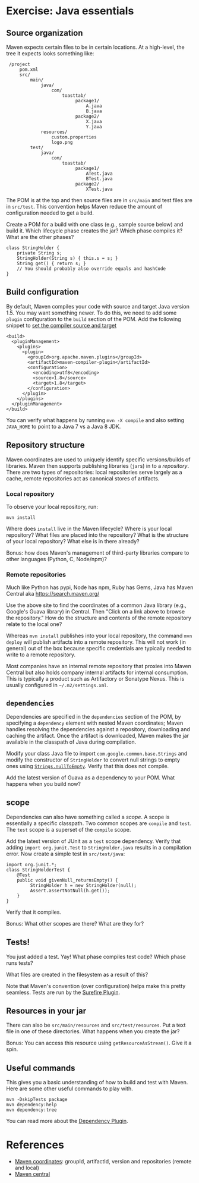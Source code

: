# Exercise: Java essentials

## Source organization

Maven expects certain files to be in certain locations. At a high-level, the tree
it expects looks something like:

     /project
         pom.xml
         src/
             main/
                 java/
                     com/
                         toasttab/
                              package1/
                                  A.java
                                  B.java
                              package2/
                                  X.java
                                  Y.java
                 resources/
                     custom.properties
                     logo.png
             test/
                 java/
                     com/
                         toasttab/
                              package1/
                                  ATest.java
                                  BTest.java
                              package2/
                                  XTest.java

The POM is at the top and then source files are in `src/main` and test files
are in `src/test`.  This convention helps Maven reduce the amount of
configuration needed to get a build.

Create a POM for a build with one class (e.g., sample source below) and build
it. Which lifecycle phase creates the jar? Which phase compiles it? What are
the other phases?

    class StringHolder {
        private String s;
        StringHolder(String s) { this.s = s; }
        String get() { return s; }
        // You should probably also override equals and hashCode
    }

## Build configuration

By default, Maven compiles your code with source and target Java version 1.5. You may
want something newer. To do this, we need to add some `plugin` configuration to the
`build` section of the POM. Add the following snippet to [set the compiler source
and target](http://maven.apache.org/plugins/maven-compiler-plugin/examples/set-compiler-source-and-target.html)

    <build>
      <pluginManagement>
        <plugins>
          <plugin>
            <groupId>org.apache.maven.plugins</groupId>
            <artifactId>maven-compiler-plugin</artifactId>
            <configuration>
              <encoding>utf8</encoding>
              <source>1.8</source>
              <target>1.8</target>
            </configuration>
          </plugin>
        </plugins>
      </pluginManagement>
    </build>

You can verify what happens by running `mvn -X compile` and also setting `JAVA_HOME` to point to
a Java 7 vs a Java 8 JDK.

## Repository structure

Maven coordinates are used to uniquely identify specific versions/builds of
libraries. Maven then supports publishing libraries (`jar`s) in to a
_repository_. There are two types of repositories: local repositories serve
largely as a cache, remote repositories act as canonical stores of artifacts.

### Local repository

To observe your local repository, run:

    mvn install

Where does `install` live in the Maven lifecycle?  Where is your local
repository? What files are placed into the repository? What is the structure of
your local repository? What else is in there already?

Bonus: how does Maven's management of third-party libraries compare to other
languages (Python, C, Node/npm)?

### Remote repositories

Much like Python has pypi, Node has npm, Ruby has Gems, Java has Maven Central
aka https://search.maven.org/

Use the above site to find the coordinates of a common Java library (e.g.,
Google's Guava library) in Central. Then "Click on a link above to browse the
repository." How do the structure and contents of the remote repository relate
to the local one?

Whereas `mvn install` publishes into your local repository, the command `mvn
deploy` will publish artifacts into a remote repository. This will not work (in
general) out of the box because specific credentials are typically needed to
write to a remote repository.

Most companies have an internal remote repository that proxies into Maven
Central but also holds company internal artifacts for internal consumption.
This is typically a product such as Artifactory or Sonatype Nexus. This is
usually configured in `~/.m2/settings.xml`.

## `dependencies`

Dependencies are specified in the `dependencies` section of the POM, by
specifying a `dependency` element with nested Maven coordinates; Maven handles
resolving the dependencies against a repository, downloading and caching the
artifact. Once the artifact is downloaded, Maven makes the jar available in
the classpath of Java during compilation.

Modify your class Java file to import `com.google.common.base.Strings` and modify the
constructor of `StringHolder` to convert null strings to empty ones using
[`Strings.nullToEmpty`](http://google.github.io/guava/releases/snapshot/api/docs/com/google/common/base/Strings.html#nullToEmpty(java.lang.String)). Verify that this does not compile.

Add the latest version of Guava as a dependency to your POM. What happens
when you build now?

## scope

Dependencies can also have something called a _scope_. A scope is essentially
a specific classpath. Two common scopes are `compile` and `test`. The `test` scope
is a superset of the `compile` scope.

Add the latest version of JUnit as a `test` scope dependency. Verify that adding
`import org.junit.Test` to `StringHolder.java` results in a compilation error.
Now create a simple test in `src/test/java`:

    import org.junit.*;
    class StringHolderTest {
        @Test
        public void givenNull_returnsEmpty() {
             StringHolder h = new StringHolder(null);
             Assert.assertNotNull(h.get());
        }
    }

Verify that it compiles.

Bonus: What other scopes are there? What are they for?

## Tests!

You just added a test. Yay! What phase compiles test code? Which phase runs
tests?

What files are created in the filesystem as a result of this?

Note that Maven's convention (over configuration) helps make this pretty
seamless. Tests are run by the [Surefire Plugin](http://maven.apache.org/surefire/maven-surefire-plugin/).

## Resources in your jar

There can also be `src/main/resources` and `src/test/resources`. Put a text file in one of these directories.
What happens when you create the jar?

Bonus: You can access this resource using `getResourceAsStream()`. Give it a spin.

## Useful commands

This gives you a basic understanding of how to build and test with Maven.
Here are some other useful commands to play with.

    mvn -DskipTests package
    mvn dependency:help
    mvn dependency:tree

You can read more about the [Dependency Plugin](http://maven.apache.org/plugins/maven-dependency-plugin/).

# References

* [Maven coordinates](https://maven.apache.org/pom.html#Maven_Coordinates): groupId, artifactId, version and repositories (remote and local)
* [Maven central](https://search.maven.org/)
